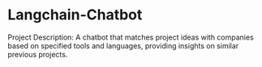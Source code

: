 # Langchain-Chatbot
Project Description: A chatbot that matches project ideas with companies based on specified tools and languages, providing insights on similar previous projects.
